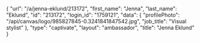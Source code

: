 {
    "url": "\/a\/jenna-eklund\/213172",
    "first_name": "Jenna",
    "last_name": "Eklund",
    "id": "213172",
    "login_id": "1759121",
    "data": {
        "profilePhoto": "\/api\/canvas\/logo\/985827845-0.3241841847542.jpg",
        "job_title": "Visual stylist"
    },
    "type": "captivate",
    "layout": "ambassador",
    "title": "Jenna Eklund"
}